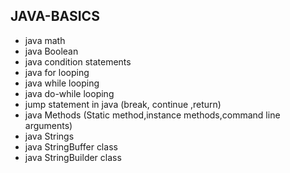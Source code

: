 ## JAVA-BASICS 
* java math 
* java Boolean      
* java condition statements 
* java for looping 
* java while looping    
* java do-while looping  
* jump statement in java (break, continue ,return)
* java Methods (Static method,instance methods,command line arguments)
* java Strings 
* java  StringBuffer class     
* java StringBuilder class     
  
 
